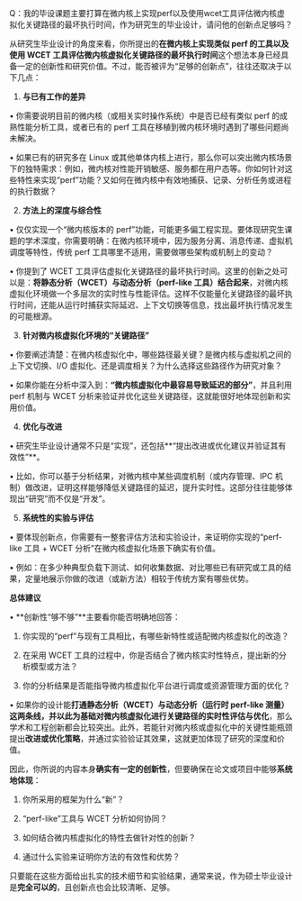 Q：我的毕设课题主要打算在微内核上实现perf以及使用wcet工具评估微内核虚拟化关键路径的最坏执行时间，作为研究生的毕业设计，请问他的创新点足够吗？

从研究生毕业设计的角度来看，你所提出的**在微内核上实现类似 perf 的工具以及使用 WCET 工具评估微内核虚拟化关键路径的最坏执行时间**这个想法本身已经具备一定的创新性和研究价值。不过，能否被评为“足够的创新点”，往往还取决于以下几点：

1. **与已有工作的差异**

• 你需要说明目前的微内核（或相关实时操作系统）中是否已经有类似 perf 的成熟性能分析工具，或者已有的 perf 工具在移植到微内核环境时遇到了哪些问题尚未解决。

• 如果已有的研究多在 Linux 或其他单体内核上进行，那么你可以突出微内核场景下的独特需求：例如，微内核对性能开销敏感、服务都在用户态等。你如何针对这些特性来实现“perf”功能？又如何在微内核中有效地捕获、记录、分析任务或进程的执行数据？

2. **方法上的深度与综合性**

• 仅仅实现一个“微内核版本的 perf”功能，可能更多偏工程实现。要体现研究生课题的学术深度，你需要明确：在微内核环境中，因为服务分离、消息传递、虚拟机调度等特性，传统 perf 工具哪里不适用，需要做哪些架构或机制上的变动？

• 你提到了 WCET 工具评估虚拟化关键路径的最坏执行时间。这里的创新之处可以是：**将静态分析（WCET）与动态分析（perf-like 工具）结合起来**，对微内核虚拟化环境做一个多层次的实时性与性能评估。这样不仅能量化关键路径的最坏执行时间，还能从运行时捕获实际延迟、上下文切换等信息，找出最坏执行情况发生的可能根源。

3. **针对微内核虚拟化环境的“关键路径”**

• 你要阐述清楚：在微内核虚拟化中，哪些路径最关键？是微内核与虚拟机之间的上下文切换、I/O 虚拟化、还是调度相关？为什么选择这些路径作为研究对象？

• 如果你能在分析中深入到：**“微内核虚拟化中最容易导致延迟的部分”**，并且利用 perf 机制与 WCET 分析来验证并优化这些关键路径，这就能很好地体现创新和实用价值。

4. **优化与改进**

• 研究生毕业设计通常不只是“实现”，还包括**“提出改进或优化建议并验证其有效性”**。

• 比如，你可以基于分析结果，对微内核中某些调度机制（或内存管理、IPC 机制）做改进，证明这样能够降低关键路径的延迟，提升实时性。这部分往往能够体现出“研究”而不仅是“开发”。

5. **系统性的实验与评估**

• 要体现创新点，你需要有一整套评估方法和实验设计，来证明你实现的“perf-like 工具 + WCET 分析”在微内核虚拟化场景下确实有价值。

• 例如：在多少种典型负载下测试、如何收集数据、对比哪些已有研究或工具的结果，定量地展示你做的改进（或新方法）相较于传统方案有哪些优势。

**总体建议**

• **创新性“够不够”**主要看你能否明确地回答：

1. 你实现的“perf”与现有工具相比，有哪些新特性或适配微内核虚拟化的改造？

2. 在采用 WCET 工具的过程中，你是否结合了微内核实时性特点，提出新的分析模型或方法？

3. 你的分析结果是否能指导微内核虚拟化平台进行调度或资源管理方面的优化？

• 如果你的设计能**打通静态分析（WCET）与动态分析（运行时 perf-like 测量）这两条线，并以此为基础对微内核虚拟化进行关键路径的实时性评估与优化**，那么学术和工程创新都会比较突出。此外，若能针对微内核或虚拟化中的关键性能瓶颈提出**改进或优化策略**，并通过实验验证其效果，这就更加体现了研究的深度和价值。

  

因此，你所说的内容本身**确实有一定的创新性**，但要确保在论文或项目中能够**系统地体现**：

1. 你所采用的框架为什么“新”？

2. “perf-like”工具与 WCET 分析如何协同？

3. 如何结合微内核虚拟化的特性去做针对性的创新？

4. 通过什么实验来证明你方法的有效性和优势？

  

只要能在这些方面给出扎实的技术细节和实验结果，通常来说，作为硕士毕业设计是**完全可以的**，且创新点也会比较清晰、足够。


